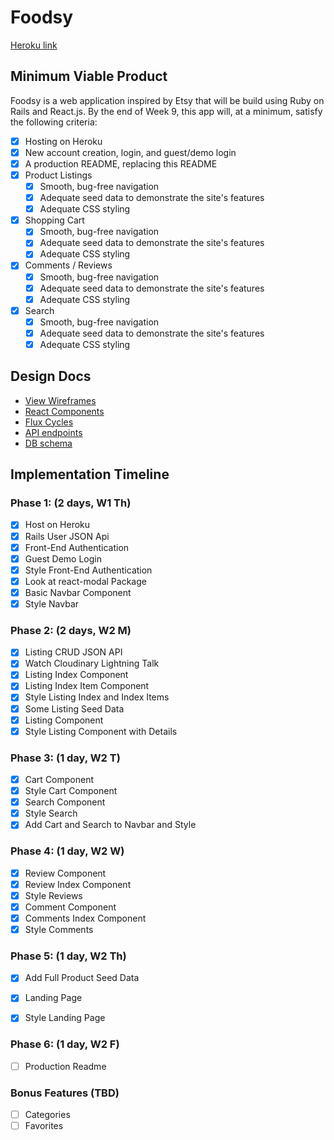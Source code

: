 # Foodsy

[Heroku link][heroku]

[heroku]: https://j-etsy.herokuapp.com/

## Minimum Viable Product

Foodsy is a web application inspired by Etsy that will be build using Ruby on Rails and React.js.  By the end of Week 9, this app will, at a minimum, satisfy the following criteria:

- [x] Hosting on Heroku
- [x] New account creation, login, and guest/demo login
- [x] A production README, replacing this README
- [x] Product Listings
  - [x] Smooth, bug-free navigation
  - [x] Adequate seed data to demonstrate the site's features
  - [x] Adequate CSS styling
- [x] Shopping Cart
  - [x] Smooth, bug-free navigation
  - [x] Adequate seed data to demonstrate the site's features
  - [x] Adequate CSS styling
- [x] Comments / Reviews
  - [x] Smooth, bug-free navigation
  - [x] Adequate seed data to demonstrate the site's features
  - [x] Adequate CSS styling
- [x] Search
  - [x] Smooth, bug-free navigation
  - [x] Adequate seed data to demonstrate the site's features
  - [x] Adequate CSS styling

## Design Docs
* [View Wireframes][views]
* [React Components][components]
* [Flux Cycles][flux-cycles]
* [API endpoints][api-endpoints]
* [DB schema][schema]

[views]: docs/views.md
[components]: docs/components.md
[flux-cycles]: docs/flux-cycles.md
[api-endpoints]: docs/api-endpoints.md
[schema]: docs/schema.md

## Implementation Timeline

### Phase 1: (2 days, W1 Th)

- [x] Host on Heroku
- [x] Rails User JSON Api
- [x] Front-End Authentication
- [x] Guest Demo Login
- [x] Style Front-End Authentication
- [x] Look at react-modal Package
- [x] Basic Navbar Component
- [x] Style Navbar

### Phase 2: (2 days, W2 M)

- [x] Listing CRUD JSON API
- [x] Watch Cloudinary Lightning Talk
- [x] Listing Index Component
- [x] Listing Index Item Component
- [x] Style Listing Index and Index Items
- [x] Some Listing Seed Data
- [x] Listing Component
- [x] Style Listing Component with Details

### Phase 3: (1 day, W2 T)

- [x] Cart Component
- [x] Style Cart Component
- [x] Search Component
- [x] Style Search
- [x] Add Cart and Search to Navbar and Style

### Phase 4: (1 day, W2 W)

- [x] Review Component
- [x] Review Index Component
- [x] Style Reviews
- [x] Comment Component
- [x] Comments Index Component
- [x] Style Comments

### Phase 5: (1 day, W2 Th)

- [x] Add Full Product Seed Data
- [x] Landing Page
- [x] Style Landing Page


### Phase 6: (1 day, W2 F)

- [ ] Production Readme

### Bonus Features (TBD)
- [ ] Categories
- [ ] Favorites
